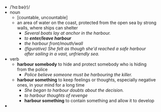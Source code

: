 - /ˈhɑːbə(r)/
- noun
	- [countable, uncountable]
	- an area of water on the coast, protected from the open sea by strong walls, where ships can shelter
		- *Several boats lay at anchor in the harbour.*
		- *to ***enter/leave harbour****
		- *the harbour front/mouth/wall*
		- *(figurative)* *She felt as though she'd reached a safe harbour after sailing in a vast, unfriendly sea.*
- verb
	- **harbour somebody** to hide and protect somebody who is hiding from the police
		- *Police believe someone must be harbouring the killer.*
	- **harbour something** to keep feelings or thoughts, especially negative ones, in your mind for a long time
		- *She began to harbour doubts about the decision.*
		- *to harbour thoughts of revenge*
		- **harbour something** to contain something and allow it to develop
-